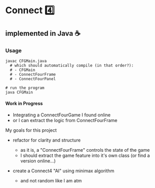 # Connect :four:
## implemented in Java :coffee:

### Usage
```
javac CFGMain.java
  # which should automatically compile (in that order?):
  # - CFGMain
  # - ConnectFourFrame
  # - ConnectFourPanel

# run the program
java CFGMain
```

#### Work in Progress
- Integrating a ConnectFourGame I found online
- or I can extract the logic from ConnectFourFrame

My goals for this project
- refactor for clarity and structure
  - as it is, a "ConnectFourFrame" controls the state of the game
  - I should extract the game feature into it's own class (or find a version online...)

- create a Connect4 "AI" using minimax algorithm
  - and not random like I am atm
